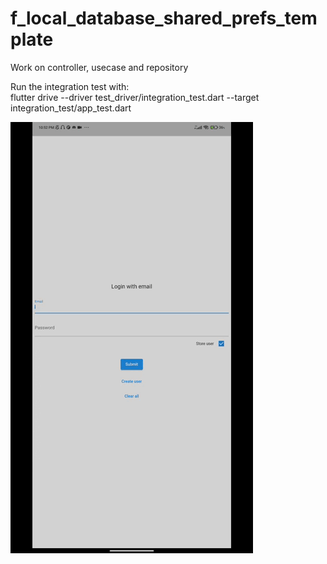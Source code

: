# f_local_database_shared_prefs_template

Work on controller, usecase and repository

Run the integration test with:  
flutter drive --driver test_driver/integration_test.dart --target integration_test/app_test.dart

![sharedDB](gif.gif)
